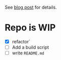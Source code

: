 
See [blog post](https://elanmart.github.io/2018-02-07-cythext) for details.

# Repo is WIP
- [x] refactor`
- [ ] Add a build script
- [ ] write `README.md`
